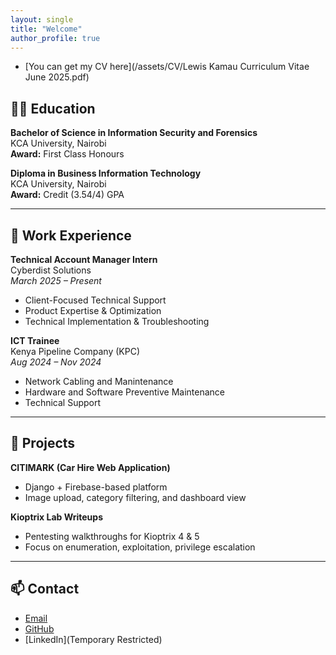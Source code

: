 ```yaml
---
layout: single
title: "Welcome"
author_profile: true
---
```


- [You can get my CV here](/assets/CV/Lewis Kamau Curriculum Vitae June 2025.pdf)  

## 👨‍🎓 Education

**Bachelor of Science in Information Security and Forensics**  
KCA University, Nairobi  
**Award:** First Class Honours

**Diploma in Business Information Technology**  
KCA University, Nairobi  
**Award:** Credit (3.54/4) GPA

---

## 💼 Work Experience

**Technical Account Manager Intern**  
Cyberdist Solutions  
*March 2025 – Present*  
- Client-Focused Technical Support  
- Product Expertise & Optimization  
- Technical Implementation & Troubleshooting

**ICT Trainee**  
Kenya Pipeline Company (KPC)  
*Aug 2024 – Nov 2024*  
- Network Cabling and Manintenance  
- Hardware and Software Preventive Maintenance  
- Technical Support

---

## 📂 Projects

**CITIMARK (Car Hire Web Application)**  
- Django + Firebase-based platform   
- Image upload, category filtering, and dashboard view

**Kioptrix Lab Writeups**  
- Pentesting walkthroughs for Kioptrix 4 & 5  
- Focus on enumeration, exploitation, privilege escalation

---

## 📫 Contact

- [Email](kamau2325@yahoo.com)     
- [GitHub](https://github.com/k4m4uk4m4u)   
- [LinkedIn](Temporary Restricted)
